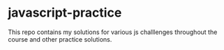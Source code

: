 # javascript-practice
This repo contains my solutions for various js challlenges throughout the course and other practice solutions.
